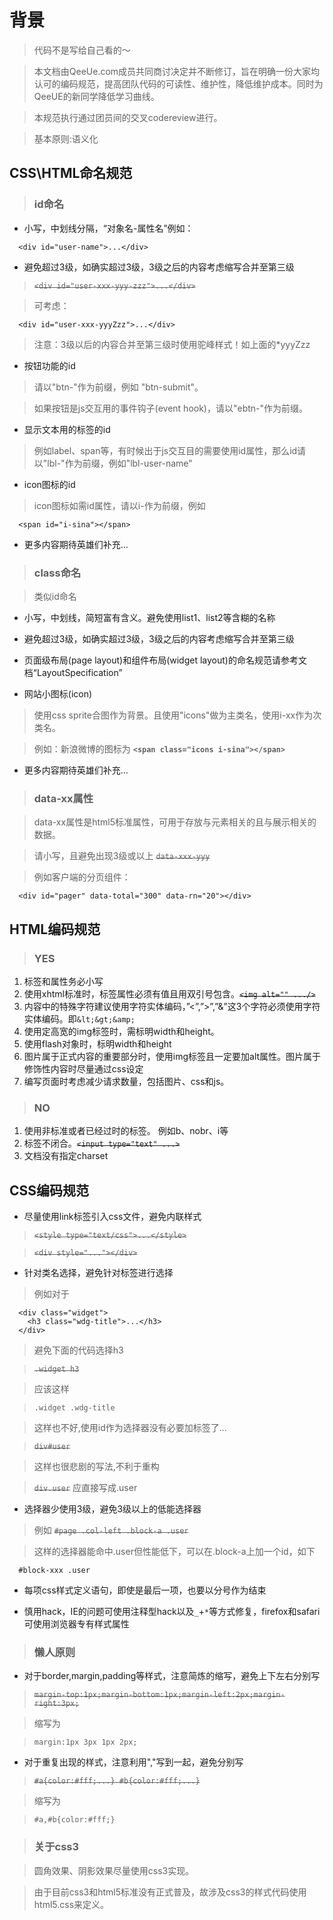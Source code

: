 # 背景 #

> 代码不是写给自己看的～

> 本文档由QeeUe.com成员共同商讨决定并不断修订，旨在明确一份大家均认可的编码规范，提高团队代码的可读性、维护性，降低维护成本。同时为QeeUE的新同学降低学习曲线。

> 本规范执行通过团员间的交叉codereview进行。

> 基本原则:语义化

## CSS\HTML命名规范 ##

> ### id命名 ###

  * 小写，中划线分隔，“对象名-属性名”例如：

```
  <div id="user-name">...</div> 
```

  * 避免超过3级，如确实超过3级，3级之后的内容考虑缩写合并至第三级

> ~~`<div id="user-xxx-yyy-zzz">...</div>`~~

> 可考虑：

```
  <div id="user-xxx-yyyZzz">...</div> 
```

> 注意：3级以后的内容合并至第三级时使用驼峰样式！如上面的\*yyyZzz

  * 按钮功能的id

> 请以"btn-"作为前缀，例如 "btn-submit"。

> 如果按钮是js交互用的事件钩子(event hook)，请以"ebtn-"作为前缀。

  * 显示文本用的标签的id
> 例如label、span等，有时候出于js交互目的需要使用id属性，那么id请以"lbl-"作为前缀，例如"lbl-user-name"

  * icon图标的id

> icon图标如需id属性，请以i-作为前缀，例如
```
  <span id="i-sina"></span> 
```

  * 更多内容期待英雄们补充...

> ### class命名 ###

> 类似id命名

  * 小写，中划线，简短富有含义。避免使用list1、list2等含糊的名称

  * 避免超过3级，如确实超过3级，3级之后的内容考虑缩写合并至第三级

  * 页面级布局(page layout)和组件布局(widget layout)的命名规范请参考文档“LayoutSpecification”

  * 网站小图标(icon)
> 使用css sprite合图作为背景。且使用"icons"做为主类名，使用i-xx作为次类名。

> 例如：新浪微博的图标为 **` <span class="icons i-sina"></span> `**

  * 更多内容期待英雄们补充...

> ### data-xx属性 ###

> data-xx属性是html5标准属性，可用于存放与元素相关的且与展示相关的数据。

> 请小写，且避免出现3级或以上 ~~` data-xxx-yyy `~~

> 例如客户端的分页组件：
```
  <div id="pager" data-total="300" data-rn="20"></div> 
```

## HTML编码规范 ##

> ### YES ###

  1. 标签和属性务必小写
  1. 使用xhtml标准时，标签属性必须有值且用双引号包含。~~` <img alt="" .../> `~~
  1. 内容中的特殊字符建议使用字符实体编码，”<”,”>”,”&”这3个字符必须使用字符实体编码。即` &lt;&gt;&amp; `
  1. 使用定高宽的img标签时，需标明width和height。
  1. 使用flash对象时，标明width和height
  1. 图片属于正式内容的重要部分时，使用img标签且一定要加alt属性。图片属于修饰性内容时尽量通过css设定
  1. 编写页面时考虑减少请求数量，包括图片、css和js。

> ### NO ###

  1. 使用非标准或者已经过时的标签。 例如b、nobr、i等
  1. 标签不闭合。~~` <input type="text" ...> `~~
  1. 文档没有指定charset

## CSS编码规范 ##

  * 尽量使用link标签引入css文件，避免内联样式

> ~~` <style type="text/css">...</style> `~~

> ~~` <div style="..."></div> `~~

  * 针对类名选择，避免针对标签进行选择

> 例如对于

```
  <div class="widget">
    <h3 class="wdg-title">...</h3>
  </div> 
```

> 避免下面的代码选择h3

> ~~` .widget h3 `~~

> 应该这样

> ` .widget .wdg-title `

> 这样也不好,使用id作为选择器没有必要加标签了...

> ~~` div#user `~~

> 这样也很悲剧的写法,不利于重构

> ~~` div.user `~~ 应直接写成.user

  * 选择器少使用3级，避免3级以上的低能选择器

> 例如 ~~` #page .col-left .block-a .user `~~

> 这样的选择器能命中.user但性能低下，可以在.block-a上加一个id，如下

```
  #block-xxx .user
```

  * 每项css样式定义语句，即使是最后一项，也要以分号作为结束

  * 慎用hack，IE的问题可使用注释型hack以及`_`+`*`等方式修复，firefox和safari可使用浏览器专有样式属性

> ### 懒人原则 ###

  * 对于border,margin,padding等样式，注意简炼的缩写，避免上下左右分别写

> ~~` margin-top:1px;margin-bottom:1px;margin-left:2px;margin-right:3px; `~~

> 缩写为

> ` margin:1px 3px 1px 2px; `

  * 对于重复出现的样式，注意利用","写到一起，避免分别写

> ~~` #a{color:#fff;...} #b{color:#fff;...} `~~

> 缩写为

> ` #a,#b{color:#fff;} `

> ### 关于css3 ###

> 圆角效果、阴影效果尽量使用css3实现。

> 由于目前css3和html5标准没有正式普及，故涉及css3的样式代码使用html5.css来定义。